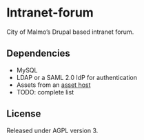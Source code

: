# Intranet-forum

City of Malmo’s Drupal based intranet forum.

## Dependencies
* MySQL
* LDAP or a SAML 2.0 IdP for authentication
* Assets from an [asset host](https://github.com/malmostad/intranet-assets)
* TODO: complete list

## License
Released under AGPL version 3.

